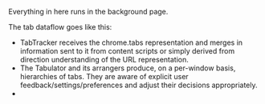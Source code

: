 Everything in here runs in the background page.

The tab dataflow goes like this:
- TabTracker receives the chrome.tabs representation and merges in information
  sent to it from content scripts or simply derived from direction understanding
  of the URL representation.
- The Tabulator and its arrangers produce, on a per-window basis, hierarchies
  of tabs.  They are aware of explicit user feedback/settings/preferences and
  adjust their decisions appropriately.
-
